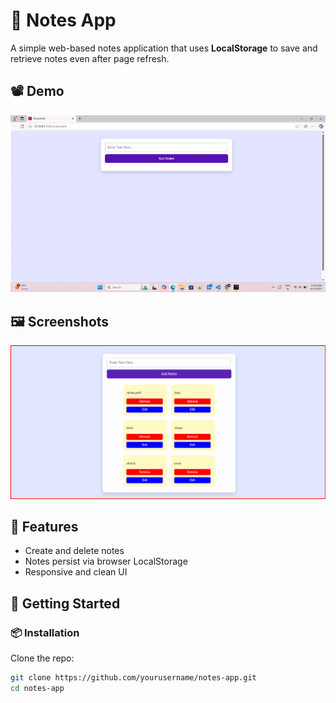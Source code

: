 # 📝 Notes App

A simple web-based notes application that uses **LocalStorage** to save and retrieve notes even after page refresh.

## 📽️ Demo

<img src="outputvideo.gif">

## 🖼️ Screenshots

<img src="outputimages.png">

## 🌟 Features

- Create and delete notes
- Notes persist via browser LocalStorage
- Responsive and clean UI

## 🚀 Getting Started

### 📦 Installation

Clone the repo:

```bash
git clone https://github.com/yourusername/notes-app.git
cd notes-app
